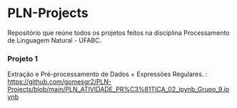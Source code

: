 # PLN-Projects
Repositório que reúne todos os projetos feitos na disciplina Processamento de Linguagem Natural - UFABC. 

### Projeto 1
Extração e Pré-processamento de Dados + Expressões Regulares. : https://github.com/gomesgr2/PLN-Projects/blob/main/PLN_ATIVIDADE_PR%C3%81TICA_02_ipynb_Grupo_9.ipynb

